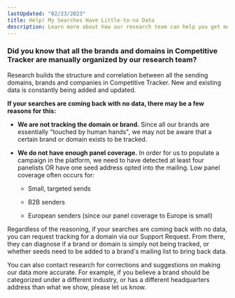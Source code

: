 ```yaml
---
lastUpdated: "02/23/2023"
title: Help! My Searches Have Little-to-no Data
description: Learn more about how our research team can help you get more data back into Competitive Tracker
---
```


### Did you know that all the brands and domains in Competitive Tracker are manually organized by our research team?

Research builds the structure and correlation between all the sending domains, brands and companies in Competitive Tracker. New and existing data is constantly being added and updated.

**If your searches are coming back with no data, there may be a few reasons for this:**

*   **We are not tracking the domain or brand.** Since all our brands are essentially "touched by human hands", we may not be aware that a certain brand or domain exists to be tracked.  

*   **We do not have enough panel coverage.** In order for us to populate a campaign in the platform, we need to have detected at least four panelists OR have one seed address opted into the mailing. Low panel coverage often occurs for:

    *   Small, targeted sends

    *   B2B senders

    *   European senders (since our panel coverage to Europe is small)

Regardless of the reasoning, if your searches are coming back with no data, you can request tracking for a domain via our Support Request. From there, they can diagnose if a brand or domain is simply not being tracked, or whether seeds need to be added to a brand's mailing list to bring back data.

You can also contact research for corrections and suggestions on making our data more accurate. For example, if you believe a brand should be categorized under a different industry, or has a different headquarters address than what we show, please let us know.

